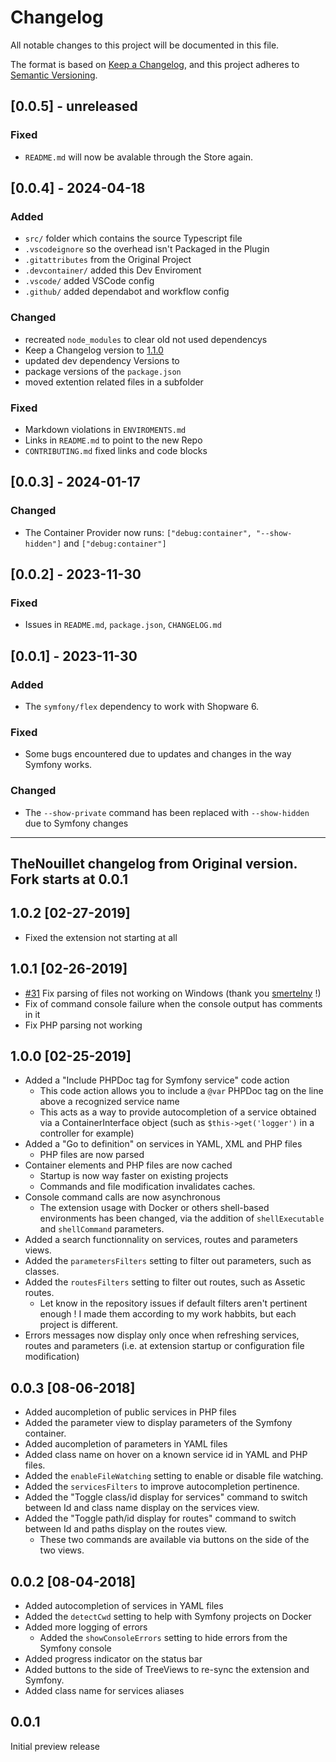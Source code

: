 # Changelog

<!-- markdownlint-configure-file
{
  "MD024": { "siblings_only": true }
}
-->

All notable changes to this project will be documented in this file.

The format is based on [Keep a Changelog](https://keepachangelog.com/en/1.1.0/),
and this project adheres to [Semantic Versioning](https://semver.org/spec/v2.0.0.html).

## [0.0.5] - unreleased

### Fixed

- `README.md` will now be avalable through the Store again.

## [0.0.4] - 2024-04-18

### Added

- `src/` folder which contains the source Typescript file
- `.vscodeignore` so the overhead isn't Packaged in the Plugin
- `.gitattributes` from the Original Project
- `.devcontainer/` added this Dev Enviroment
- `.vscode/` added VSCode config
- `.github/` added dependabot and workflow config

### Changed

- recreated `node_modules` to clear old not used dependencys
- Keep a Changelog version to [1.1.0](https://keepachangelog.com/en/1.1.0/)
- updated dev dependency Versions to
- package versions of the `package.json`
- moved extention related files in a subfolder

### Fixed

- Markdown violations in `ENVIROMENTS.md`
- Links in `README.md` to point to the new Repo
- `CONTRIBUTING.md` fixed links and code blocks

## [0.0.3] - 2024-01-17

### Changed

- The Container Provider now runs: `["debug:container", "--show-hidden"]` and `["debug:container"]`

## [0.0.2] - 2023-11-30

### Fixed

- Issues in `README.md`, `package.json`, `CHANGELOG.md`

## [0.0.1] - 2023-11-30

### Added

- The `symfony/flex` dependency to work with Shopware 6.

### Fixed

- Some bugs encountered due to updates and changes in the way Symfony works.

### Changed

- The `--show-private` command has been replaced with `--show-hidden` due to Symfony changes

---

## **TheNouillet changelog from Original version. Fork starts at 0.0.1**

## 1.0.2 [02-27-2019]

- Fixed the extension not starting at all

## 1.0.1 [02-26-2019]

- [#31](https://github.com/TheNouillet/symfony-vscode/pull/31) Fix parsing of files not working on Windows (thank you [smertelny](https://github.com/smertelny) !)
- Fix of command console failure when the console output has comments in it
- Fix PHP parsing not working

## 1.0.0 [02-25-2019]

- Added a "Include PHPDoc tag for Symfony service" code action
  - This code action allows you to include a `@var` PHPDoc tag on the line above a recognized service name
  - This acts as a way to provide autocompletion of a service obtained via a ContainerInterface object (such as `$this->get('logger')` in a controller for example)
- Added a "Go to definition" on services in YAML, XML and PHP files
  - PHP files are now parsed
- Container elements and PHP files are now cached
  - Startup is now way faster on existing projects
  - Commands and file modification invalidates caches.
- Console command calls are now asynchronous
  - The extension usage with Docker or others shell-based environments has been changed, via the addition of `shellExecutable` and `shellCommand` parameters.
- Added a search functionnality on services, routes and parameters views.
- Added the `parametersFilters` setting to filter out parameters, such as classes.
- Added the `routesFilters` setting to filter out routes, such as Assetic routes.
  - Let know in the repository issues if default filters aren't pertinent enough ! I made them according to my work habbits, but each project is different.
- Errors messages now display only once when refreshing services, routes and parameters (i.e. at extension startup or configuration file modification)

## 0.0.3 [08-06-2018]

- Added aucompletion of public services in PHP files
- Added the parameter view to display parameters of the Symfony container.
- Added aucompletion of parameters in YAML files
- Added class name on hover on a known service id in YAML and PHP files.
- Added the `enableFileWatching` setting to enable or disable file watching.
- Added the `servicesFilters` to improve autocompletion pertinence.
- Added the "Toggle class/id display for services" command to switch between Id and class name display on the services view.
- Added the "Toggle path/id display for routes" command to switch between Id and paths display on the routes view.
  - These two commands are available via buttons on the side of the two views.

## 0.0.2 [08-04-2018]

- Added autocompletion of services in YAML files
- Added the `detectCwd` setting to help with Symfony projects on Docker
- Added more logging of errors
  - Added the `showConsoleErrors` setting to hide errors from the Symfony console
- Added progress indicator on the status bar
- Added buttons to the side of TreeViews to re-sync the extension and Symfony.
- Added class name for services aliases

## 0.0.1

Initial preview release
